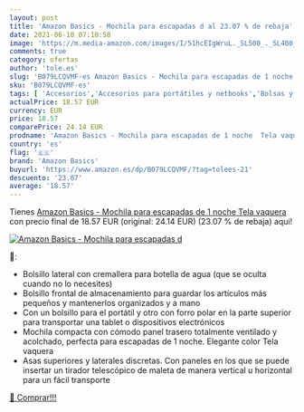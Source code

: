 ```yaml
---
layout: post
title: 'Amazon Basics - Mochila para escapadas d al 23.07 % de rebaja'
date: 2021-06-10 07:10:58
image: 'https://m.media-amazon.com/images/I/51hcEIgWruL._SL500_._SL400_.jpg'
comments: true
category: ofertas
author: 'tole.es'
slug: 'B079LCQVMF-es Amazon Basics - Mochila para escapadas de 1 noche Tela...'
sku: 'B079LCQVMF-es'
tags: [ 'Accesorios','Accesorios para portátiles y netbooks','Bolsas y fundas para portátiles y netbooks','Equipaje','Informática','Mochilas','Mochilas para portátiles y netbooks','Mochilas tipo casual','amazon basics','mochila', ]
actualPrice: 18.57 EUR
currency: EUR
price: 18.57
comparePrice: 24.14 EUR
prodname: 'Amazon Basics - Mochila para escapadas de 1 noche  Tela vaquera'
country: 'es'
flag: '🇪🇸'
brand: 'Amazon Basics'
buyurl: 'https://www.amazon.es/dp/B079LCQVMF/?tag=tolees-21'
descuento: '23.07'
average: '18.57'
---
```


Tienes [Amazon Basics - Mochila para escapadas de 1 noche  Tela vaquera](https://www.amazon.es/dp/B079LCQVMF/?tag=tolees-21) con precio final de  18.57 EUR (original: 24.14 EUR) (23.07 %  de rebaja) aqui!

[![Amazon Basics - Mochila para escapadas d](https://m.media-amazon.com/images/I/51hcEIgWruL._SL500_._SL400_.jpg)](https://www.amazon.es/dp/B079LCQVMF/?tag=tolees-21)

🔎:

- Bolsillo lateral con cremallera para botella de agua (que se oculta cuando no lo necesites)
- Bolsillo frontal de almacenamiento para guardar los artículos más pequeños y mantenerlos organizados y a mano
- Con un bolsillo para el portátil y otro con forro polar en la parte superior para transportar una tablet o dispositivos electrónicos
- Mochila compacta con cómodo panel trasero totalmente ventilado y acolchado, perfecta para escapadas de 1 noche. Elegante color Tela vaquera
- Asas superiores y laterales discretas. Con paneles en los que se puede insertar un tirador telescópico de maleta de manera vertical u horizontal para un fácil transporte

[🛒 Comprar!!!](https://www.amazon.es/dp/B079LCQVMF/?tag=tolees-21)
